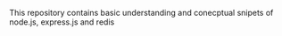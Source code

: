 This repository contains basic understanding and conecptual snipets of node.js, express.js and redis 
